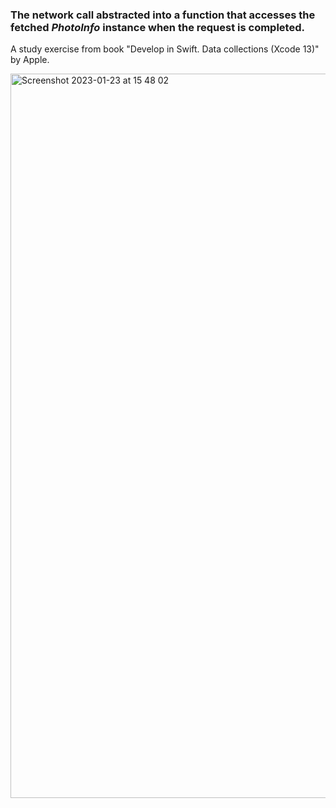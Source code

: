 ### The network call abstracted into a function that accesses the fetched *PhotoInfo* instance when the request is completed.

A study exercise from book "Develop in Swift. Data collections (Xcode 13)" by Apple.

<img width="1159" alt="Screenshot 2023-01-23 at 15 48 02" src="https://user-images.githubusercontent.com/122368077/214090789-521b917f-7850-405e-96ef-908e9bc3dd30.png">
